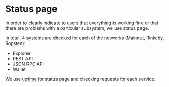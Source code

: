 # Status page

In order to clearly indicate to users that everything is working fine or that there are problems with a particular
subsystem, we use status page.

In total, 4 systems are checked for each of the networks (Mainnet, Rinkeby, Ropsten):

- Explorer
- REST API
- JSON RPC API
- Wallet

We use [uptime](https://uptime.com/s/zkSync) for status page and checking requests for each service.
